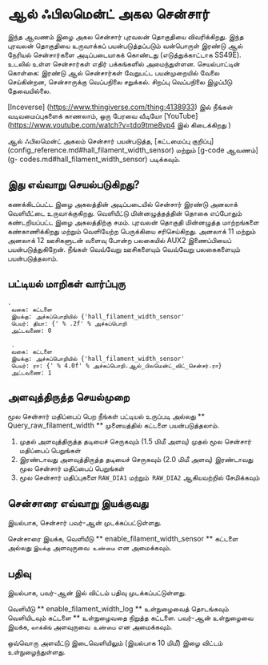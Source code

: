 # ஆல் ஃபிலமென்ட் அகல சென்சார்

இந்த ஆவணம் இழை அகல சென்சார் புரவலன் தொகுதியை விவரிக்கிறது. இந்த புரவலன் தொகுதியை உருவாக்கப் பயன்படுத்தப்படும் வன்பொருள் இரண்டு ஆல் நேரியல் சென்சார்களை அடிப்படையாகக் கொண்டது (எடுத்துக்காட்டாக SS49E). உடலில் உள்ள சென்சார்கள் எதிர் பக்கங்களில் அமைந்துள்ளன. செயல்பாட்டின் கொள்கை: இரண்டு ஆல் சென்சார்கள் வேறுபட்ட பயன்முறையில் வேலை செய்கின்றன, சென்சாருக்கு வெப்பநிலை சறுக்கல். சிறப்பு வெப்பநிலை இழப்பீடு தேவையில்லை.

[Inceverse] (https://www.thingiverse.com/thing:4138933) இல் நீங்கள் வடிவமைப்புகளைக் காணலாம், ஒரு பேரவை வீடியோ [YouTube] (https://www.youtube.com/watch?v=tdo9tme8vp4 இல் கிடைக்கிறது )

ஆல் ஃபிலமென்ட் அகலம் சென்சார் பயன்படுத்த, [கட்டமைப்பு குறிப்பு] (config_reference.md#hall_filament_width_sensor) மற்றும் [g-code ஆவணம்] (g- codes.md#hall_filament_width_sensor) படிக்கவும்.

## இது எவ்வாறு செயல்படுகிறது?

கணக்கிடப்பட்ட இழை அகலத்தின் அடிப்படையில் சென்சார் இரண்டு அனலாக் வெளியீட்டை உருவாக்குகிறது. வெளியீட்டு மின்னழுத்தத்தின் தொகை எப்போதும் கண்டறியப்பட்ட இழை அகலத்திற்கு சமம். புரவலன் தொகுதி மின்னழுத்த மாற்றங்களை கண்காணிக்கிறது மற்றும் வெளியேற்ற பெருக்கியை சரிசெய்கிறது. அனலாக் 11 மற்றும் அனலாக் 12 ஊசிகளுடன் வளைவு போன்ற பலகையில் AUX2 இணைப்பியைப் பயன்படுத்துகிறேன். நீங்கள் வெவ்வேறு ஊசிகளையும் வெவ்வேறு பலகைகளையும் பயன்படுத்தலாம்.

## பட்டியல் மாறிகள் வார்ப்புரு

```
.
 வகை: கட்டளை
 இயக்கு: அச்சுப்பொறியில் {'hall_filament_width_sensor'
 பெயர்: தியா: {' % .2f' % அச்சுப்பொறி
 அட்டவணை: 0

 .
 வகை: கட்டளை
 இயக்கு: அச்சுப்பொறியில் {'hall_filament_width_sensor'
 பெயர்: ரா: {' % 4.0f' % அச்சுப்பொறி.ஆல்_பிலமென்ட்_விட்_சென்சர்.ரா}
 அட்டவணை: 1
```

## அளவுத்திருத்த செயல்முறை

மூல சென்சார் மதிப்பைப் பெற நீங்கள் பட்டியல் உருப்படி அல்லது ** Query_raw_filament_width ** முனையத்தில் கட்டளை பயன்படுத்தலாம்.

1. முதல் அளவுத்திருத்த தடியைச் செருகவும் (1.5 மிமீ அளவு) முதல் மூல சென்சார் மதிப்பைப் பெறுங்கள்
1. இரண்டாவது அளவுத்திருத்த தடியைச் செருகவும் (2.0 மிமீ அளவு) இரண்டாவது மூல சென்சார் மதிப்பைப் பெறுங்கள்
1. மூல சென்சார் மதிப்புகளை `RAW_DIA1` மற்றும்` RAW_DIA2` ஆகியவற்றில் சேமிக்கவும்

## சென்சாரை எவ்வாறு இயக்குவது

இயல்பாக, சென்சார் பவர்-ஆன் முடக்கப்பட்டுள்ளது.

சென்சாரை இயக்க, வெளியீடு ** enable_filament_width_sensor ** கட்டளை அல்லது `இயக்கு` அளவுருவை` உண்மை` என அமைக்கவும்.

## பதிவு

இயல்பாக, பவர்-ஆன் இல் விட்டம் பதிவு முடக்கப்பட்டுள்ளது.

வெளியீடு ** enable_filament_width_log ** உள்நுழைவைத் தொடங்கவும் வெளியிடவும் கட்டளை ** உள்நுழைவதை நிறுத்த கட்டளை. பவர்-ஆன் உள்நுழைவை இயக்க, `லாக்கிங்` அளவுருவை` உண்மை` என அமைக்கவும்.

ஒவ்வொரு அளவீட்டு இடைவெளியிலும் (இயல்பாக 10 மிமீ) இழை விட்டம் உள்நுழைந்துள்ளது.
